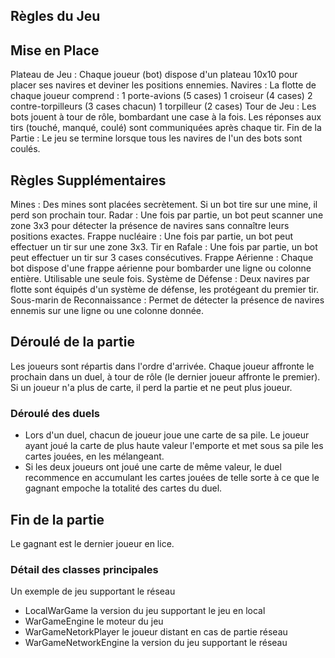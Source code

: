 ## Règles du Jeu

## Mise en Place


Plateau de Jeu : Chaque joueur (bot) dispose d'un plateau 10x10 pour placer ses navires et deviner les positions ennemies.
Navires : La flotte de chaque joueur comprend :
1 porte-avions (5 cases)
1 croiseur (4 cases)
2 contre-torpilleurs (3 cases chacun)
1 torpilleur (2 cases)
Tour de Jeu : Les bots jouent à tour de rôle, bombardant une case à la fois. Les réponses aux tirs (touché, manqué, coulé) sont communiquées après chaque tir.
Fin de la Partie : Le jeu se termine lorsque tous les navires de l'un des bots sont coulés.

## Règles Supplémentaires


Mines : Des mines sont placées secrètement. Si un bot tire sur une mine, il perd son prochain tour.
Radar : Une fois par partie, un bot peut scanner une zone 3x3 pour détecter la présence de navires sans connaître leurs positions exactes.
Frappe nucléaire : Une fois par partie, un bot peut effectuer un tir sur une zone 3x3.
Tir en Rafale : Une fois par partie, un bot peut effectuer un tir sur 3 cases consécutives.
Frappe Aérienne : Chaque bot dispose d'une frappe aérienne pour bombarder une ligne ou colonne entière. Utilisable une seule fois.
Système de Défense : Deux navires par flotte sont équipés d'un système de défense, les protégeant du premier tir.
Sous-marin de Reconnaissance : Permet de détecter la présence de navires ennemis sur une ligne ou une colonne donnée.

## Déroulé de la partie

Les joueurs sont répartis dans l'ordre d'arrivée. Chaque joueur affronte le prochain dans un duel, à tour de rôle (le dernier joueur affronte le premier). Si un joueur n'a plus de carte, il perd la partie et ne peut plus joueur.

### Déroulé des duels

* Lors d'un duel, chacun de joueur joue une carte de sa pile. Le joueur ayant joué la carte de plus haute valeur l'emporte et met sous sa pile les cartes jouées, en les mélangeant.
* Si les deux joueurs ont joué une carte de même valeur, le duel recommence en accumulant les cartes jouées de telle sorte à ce que le gagnant empoche la totalité des cartes du duel.

## Fin de la partie

Le gagnant est le dernier joueur en lice.

### Détail des classes principales

Un exemple de jeu supportant le réseau

* LocalWarGame la version du jeu supportant le jeu en local
* WarGameEngine le moteur du jeu
* WarGameNetorkPlayer le joueur distant en cas de partie réseau
* WarGameNetworkEngine la version du jeu supportant le réseau





